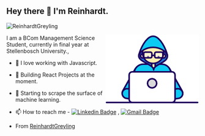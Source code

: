 <h2> Hey there 👋 I'm Reinhardt.</h2>

<p align="left"> <img src="https://komarev.com/ghpvc/?username=ReinhardtGreyling" alt="ReinhardtGreyling" /> </p>

<img align="right" src="https://github.com/ReinhardtGreyling/ReinhardtGreyling/blob/main/Developer.gif?raw=true"/>

I am a BCom Management Science Student, currently in final year at Stellenbosch University.,

- 🌱 I love working with Javascript.
- 🤔 Building React Projects at the moment. 
- 🧠 Starting to scrape the surface of machine learning.

- 📫 How to reach me - [![Linkedin Badge](https://img.shields.io/badge/-LinkedIn-blue?style=flat-square&logo=Linkedin&logoColor=white&link=https://www.linkedin.com/in/rubal-agrawal/)](https://www.linkedin.com/in/#######/) , [![Gmail Badge](https://img.shields.io/badge/-Gmail-c14438?style=flat-square&logo=Gmail&logoColor=white&link=mailto:reinhardt.greyling@gmail.com)](mailto:reinhardt.greyling@gmail.com)


* From [ReinhardtGreyling](https://github.com/ReinhardtGreyling)

